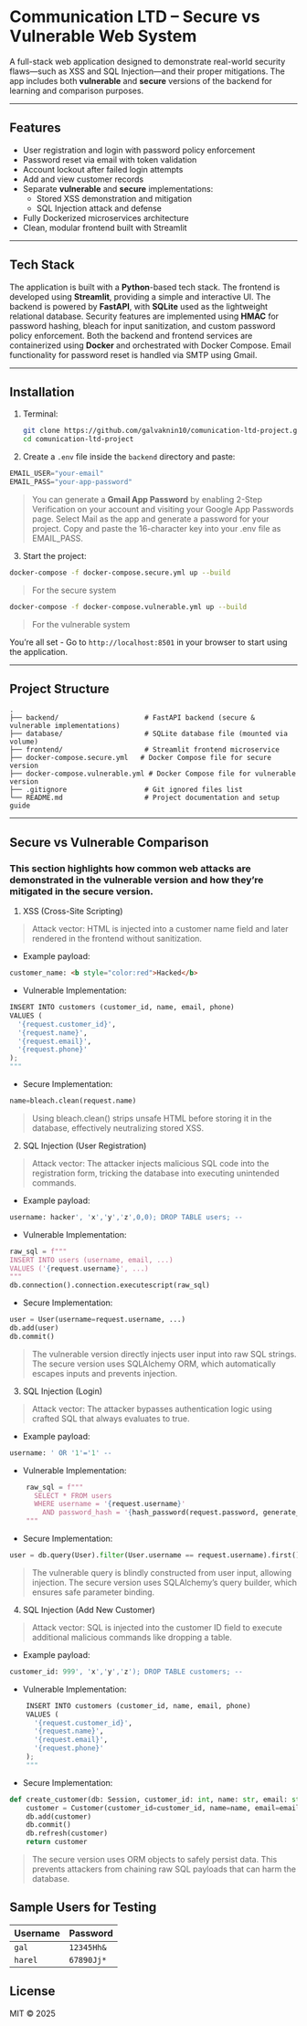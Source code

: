 # Communication LTD – Secure vs Vulnerable Web System

A full-stack web application designed to demonstrate real-world security flaws—such as XSS and SQL Injection—and their proper mitigations. The app includes both **vulnerable** and **secure** versions of the backend for learning and comparison purposes.

---

## Features

- User registration and login with password policy enforcement
- Password reset via email with token validation
- Account lockout after failed login attempts
- Add and view customer records
- Separate **vulnerable** and **secure** implementations:
  - Stored XSS demonstration and mitigation
  - SQL Injection attack and defense
- Fully Dockerized microservices architecture
- Clean, modular frontend built with Streamlit

---

## Tech Stack

The application is built with a **Python**-based tech stack. The frontend is developed using **Streamlit**, providing a simple and interactive UI. The backend is powered by **FastAPI**, with **SQLite** used as the lightweight relational database. Security features are implemented using **HMAC** for password hashing, bleach for input sanitization, and custom password policy enforcement. Both the backend and frontend services are containerized using **Docker** and orchestrated with Docker Compose. Email functionality for password reset is handled via SMTP using Gmail.

---

## Installation

1. Terminal:

   ```bash
   git clone https://github.com/galvaknin10/comunication-ltd-project.git
   cd comunication-ltd-project
   ```

2.  Create a `.env` file inside the `backend` directory and paste:

```python
EMAIL_USER="your-email"
EMAIL_PASS="your-app-password"
```

> You can generate a **Gmail App Password** by enabling 2-Step Verification on your account and visiting your Google App Passwords page. Select Mail as the app and generate a password for your project. Copy and paste the 16-character key into your .env file as EMAIL_PASS.

3. Start the project: 

```bash
docker-compose -f docker-compose.secure.yml up --build
```

> For the secure system

```bash
docker-compose -f docker-compose.vulnerable.yml up --build
```

> For the vulnerable system

You’re all set - Go to `http://localhost:8501` in your browser to start using the application.

---

## Project Structure

```plaintext
.
├── backend/                     # FastAPI backend (secure & vulnerable implementations)
├── database/                    # SQLite database file (mounted via volume)
├── frontend/                    # Streamlit frontend microservice
├── docker-compose.secure.yml   # Docker Compose file for secure version
├── docker-compose.vulnerable.yml # Docker Compose file for vulnerable version
├── .gitignore                   # Git ignored files list
└── README.md                    # Project documentation and setup guide
```

---

## Secure vs Vulnerable Comparison

### This section highlights how common web attacks are demonstrated in the vulnerable version and how they’re mitigated in the secure version.

1. XSS (Cross-Site Scripting)

> Attack vector: HTML is injected into a customer name field and later rendered in the frontend without sanitization.

* Example payload:

```html
customer_name: <b style="color:red">Hacked</b>
```

* Vulnerable Implementation:
```python
INSERT INTO customers (customer_id, name, email, phone)
VALUES (
  '{request.customer_id}',
  '{request.name}',
  '{request.email}',
  '{request.phone}'
);
"""
```

* Secure Implementation:
```python
name=bleach.clean(request.name)
```

> Using bleach.clean() strips unsafe HTML before storing it in the database, effectively neutralizing stored XSS.

2. SQL Injection (User Registration)

> Attack vector: The attacker injects malicious SQL code into the registration form, tricking the database into executing unintended commands.

* Example payload:

```sql
username: hacker', 'x','y','z',0,0); DROP TABLE users; --
```

* Vulnerable Implementation:

```python
raw_sql = f"""
INSERT INTO users (username, email, ...)
VALUES ('{request.username}', ...)
"""
db.connection().connection.executescript(raw_sql)
```

* Secure Implementation:

```python
user = User(username=request.username, ...)
db.add(user)
db.commit()
```

> The vulnerable version directly injects user input into raw SQL strings. The secure version uses SQLAlchemy ORM, which automatically escapes inputs and prevents injection.

3. SQL Injection (Login)

> Attack vector: The attacker bypasses authentication logic using crafted SQL that always evaluates to true.

* Example payload:

```sql
username: ' OR '1'='1' -- 
```

* Vulnerable Implementation:

```python
    raw_sql = f"""
      SELECT * FROM users
      WHERE username = '{request.username}'
        AND password_hash = '{hash_password(request.password, generate_salt())}';
    """
```

* Secure Implementation:

```python
user = db.query(User).filter(User.username == request.username).first()
```

> The vulnerable query is blindly constructed from user input, allowing injection. The secure version uses SQLAlchemy’s query builder, which ensures safe parameter binding.

4. SQL Injection (Add New Customer)

> Attack vector: SQL is injected into the customer ID field to execute additional malicious commands like dropping a table.

* Example payload:

```sql
customer_id: 999', 'x','y','z'); DROP TABLE customers; -- 
```

* Vulnerable Implementation:

```python
    INSERT INTO customers (customer_id, name, email, phone)
    VALUES (
      '{request.customer_id}',
      '{request.name}',
      '{request.email}',
      '{request.phone}'
    );
    """
```

* Secure Implementation:

```python
def create_customer(db: Session, customer_id: int, name: str, email: str, phone: str):
    customer = Customer(customer_id=customer_id, name=name, email=email, phone=phone)
    db.add(customer)
    db.commit()
    db.refresh(customer)
    return customer
```

> The secure version uses ORM objects to safely persist data. This prevents attackers from chaining raw SQL payloads that can harm the database.

## Sample Users for Testing

| Username | Password   |
|----------|------------|
| `gal`    | `12345Hh&` |
| `harel`  | `67890Jj*` |


## License

MIT © 2025 
